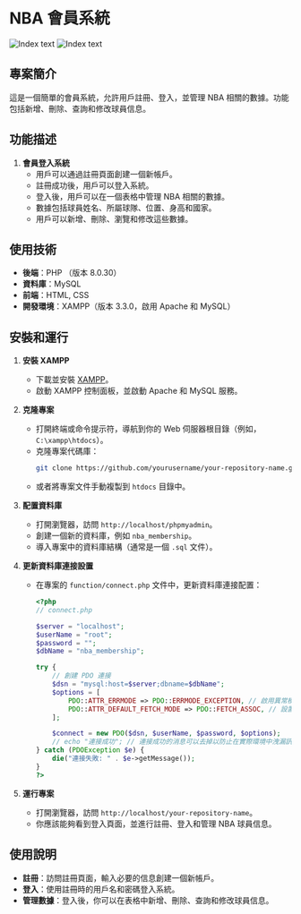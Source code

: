 # NBA 會員系統

![Index text](https://img.onl/k1If65)
![Index text](https://img.onl/y5eNGZ)

## 專案簡介
這是一個簡單的會員系統，允許用戶註冊、登入，並管理 NBA 相關的數據。功能包括新增、刪除、查詢和修改球員信息。

## 功能描述
1. **會員登入系統**
   - 用戶可以通過註冊頁面創建一個新帳戶。
   - 註冊成功後，用戶可以登入系統。
   - 登入後，用戶可以在一個表格中管理 NBA 相關的數據。
   - 數據包括球員姓名、所屬球隊、位置、身高和國家。
   - 用戶可以新增、刪除、瀏覽和修改這些數據。

## 使用技術
- **後端**：PHP （版本 8.0.30）
- **資料庫**：MySQL 
- **前端**：HTML, CSS
- **開發環境**：XAMPP（版本 3.3.0，啟用 Apache 和 MySQL）

## 安裝和運行
1. **安裝 XAMPP**
   - 下載並安裝 [XAMPP](https://www.apachefriends.org/index.html)。
   - 啟動 XAMPP 控制面板，並啟動 Apache 和 MySQL 服務。

2. **克隆專案**
   - 打開終端或命令提示符，導航到你的 Web 伺服器根目錄（例如，`C:\xampp\htdocs`）。
   - 克隆專案代碼庫：
     ```sh
     git clone https://github.com/yourusername/your-repository-name.git
     ```
   - 或者將專案文件手動複製到 `htdocs` 目錄中。

3. **配置資料庫**
   - 打開瀏覽器，訪問 `http://localhost/phpmyadmin`。
   - 創建一個新的資料庫，例如 `nba_membership`。
   - 導入專案中的資料庫結構（通常是一個 `.sql` 文件）。

4. **更新資料庫連接設置**
   - 在專案的 `function/connect.php` 文件中，更新資料庫連接配置：
     ```php
     <?php
     // connect.php

     $server = "localhost";
     $userName = "root";
     $password = "";
     $dbName = "nba_membership";

     try {
         // 創建 PDO 連接
         $dsn = "mysql:host=$server;dbname=$dbName";
         $options = [
             PDO::ATTR_ERRMODE => PDO::ERRMODE_EXCEPTION, // 啟用異常模式
             PDO::ATTR_DEFAULT_FETCH_MODE => PDO::FETCH_ASSOC, // 設置默認的獲取模式
         ];

         $connect = new PDO($dsn, $userName, $password, $options);
         // echo "連接成功"; // 連接成功的消息可以去掉以防止在實際環境中洩漏訊息
     } catch (PDOException $e) {
         die("連接失敗: " . $e->getMessage());
     }
     ?>
     ```

5. **運行專案**
   - 打開瀏覽器，訪問 `http://localhost/your-repository-name`。
   - 你應該能夠看到登入頁面，並進行註冊、登入和管理 NBA 球員信息。

## 使用說明
- **註冊**：訪問註冊頁面，輸入必要的信息創建一個新帳戶。
- **登入**：使用註冊時的用戶名和密碼登入系統。
- **管理數據**：登入後，你可以在表格中新增、刪除、查詢和修改球員信息。

